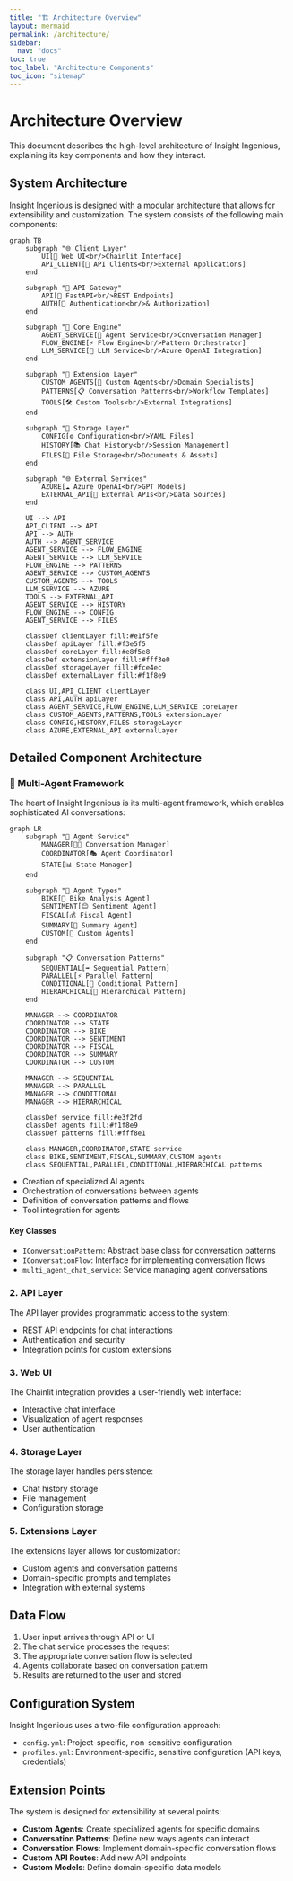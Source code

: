 ```yaml
---
title: "🏗️ Architecture Overview"
layout: mermaid
permalink: /architecture/
sidebar:
  nav: "docs"
toc: true
toc_label: "Architecture Components"
toc_icon: "sitemap"
---
```


# Architecture Overview

This document describes the high-level architecture of Insight Ingenious, explaining its key components and how they interact.

## System Architecture

Insight Ingenious is designed with a modular architecture that allows for extensibility and customization. The system consists of the following main components:

```mermaid
graph TB
    subgraph "🌐 Client Layer"
        UI[🎨 Web UI<br/>Chainlit Interface]
        API_CLIENT[📱 API Clients<br/>External Applications]
    end
    
    subgraph "🔗 API Gateway"
        API[🚀 FastAPI<br/>REST Endpoints]
        AUTH[🔐 Authentication<br/>& Authorization]
    end
    
    subgraph "🤖 Core Engine"
        AGENT_SERVICE[🎯 Agent Service<br/>Conversation Manager]
        FLOW_ENGINE[⚡ Flow Engine<br/>Pattern Orchestrator]
        LLM_SERVICE[🧠 LLM Service<br/>Azure OpenAI Integration]
    end
    
    subgraph "🔧 Extension Layer"
        CUSTOM_AGENTS[👥 Custom Agents<br/>Domain Specialists]
        PATTERNS[📋 Conversation Patterns<br/>Workflow Templates]
        TOOLS[🛠️ Custom Tools<br/>External Integrations]
    end
    
    subgraph "💾 Storage Layer"
        CONFIG[⚙️ Configuration<br/>YAML Files]
        HISTORY[📚 Chat History<br/>Session Management]
        FILES[📁 File Storage<br/>Documents & Assets]
    end
    
    subgraph "🌐 External Services"
        AZURE[☁️ Azure OpenAI<br/>GPT Models]
        EXTERNAL_API[🔌 External APIs<br/>Data Sources]
    end
    
    UI --> API
    API_CLIENT --> API
    API --> AUTH
    AUTH --> AGENT_SERVICE
    AGENT_SERVICE --> FLOW_ENGINE
    AGENT_SERVICE --> LLM_SERVICE
    FLOW_ENGINE --> PATTERNS
    AGENT_SERVICE --> CUSTOM_AGENTS
    CUSTOM_AGENTS --> TOOLS
    LLM_SERVICE --> AZURE
    TOOLS --> EXTERNAL_API
    AGENT_SERVICE --> HISTORY
    FLOW_ENGINE --> CONFIG
    AGENT_SERVICE --> FILES
    
    classDef clientLayer fill:#e1f5fe
    classDef apiLayer fill:#f3e5f5
    classDef coreLayer fill:#e8f5e8
    classDef extensionLayer fill:#fff3e0
    classDef storageLayer fill:#fce4ec
    classDef externalLayer fill:#f1f8e9
    
    class UI,API_CLIENT clientLayer
    class API,AUTH apiLayer
    class AGENT_SERVICE,FLOW_ENGINE,LLM_SERVICE coreLayer
    class CUSTOM_AGENTS,PATTERNS,TOOLS extensionLayer
    class CONFIG,HISTORY,FILES storageLayer
    class AZURE,EXTERNAL_API externalLayer
```

## Detailed Component Architecture

### 🤖 Multi-Agent Framework

The heart of Insight Ingenious is its multi-agent framework, which enables sophisticated AI conversations:

```mermaid
graph LR
    subgraph "🎯 Agent Service"
        MANAGER[👨‍💼 Conversation Manager]
        COORDINATOR[🎭 Agent Coordinator]
        STATE[📊 State Manager]
    end
    
    subgraph "👥 Agent Types"
        BIKE[🚴 Bike Analysis Agent]
        SENTIMENT[😊 Sentiment Agent]
        FISCAL[💰 Fiscal Agent]
        SUMMARY[📝 Summary Agent]
        CUSTOM[🔧 Custom Agents]
    end
    
    subgraph "📋 Conversation Patterns"
        SEQUENTIAL[➡️ Sequential Pattern]
        PARALLEL[⚡ Parallel Pattern]
        CONDITIONAL[🔀 Conditional Pattern]
        HIERARCHICAL[🌳 Hierarchical Pattern]
    end
    
    MANAGER --> COORDINATOR
    COORDINATOR --> STATE
    COORDINATOR --> BIKE
    COORDINATOR --> SENTIMENT
    COORDINATOR --> FISCAL
    COORDINATOR --> SUMMARY
    COORDINATOR --> CUSTOM
    
    MANAGER --> SEQUENTIAL
    MANAGER --> PARALLEL
    MANAGER --> CONDITIONAL
    MANAGER --> HIERARCHICAL
    
    classDef service fill:#e3f2fd
    classDef agents fill:#f1f8e9
    classDef patterns fill:#fff8e1
    
    class MANAGER,COORDINATOR,STATE service
    class BIKE,SENTIMENT,FISCAL,SUMMARY,CUSTOM agents
    class SEQUENTIAL,PARALLEL,CONDITIONAL,HIERARCHICAL patterns
```

- Creation of specialized AI agents
- Orchestration of conversations between agents
- Definition of conversation patterns and flows
- Tool integration for agents

#### Key Classes

- `IConversationPattern`: Abstract base class for conversation patterns
- `IConversationFlow`: Interface for implementing conversation flows
- `multi_agent_chat_service`: Service managing agent conversations

### 2. API Layer

The API layer provides programmatic access to the system:

- REST API endpoints for chat interactions
- Authentication and security
- Integration points for custom extensions

### 3. Web UI

The Chainlit integration provides a user-friendly web interface:

- Interactive chat interface
- Visualization of agent responses
- User authentication

### 4. Storage Layer

The storage layer handles persistence:

- Chat history storage
- File management
- Configuration storage

### 5. Extensions Layer

The extensions layer allows for customization:

- Custom agents and conversation patterns
- Domain-specific prompts and templates
- Integration with external systems

## Data Flow

1. User input arrives through API or UI
2. The chat service processes the request
3. The appropriate conversation flow is selected
4. Agents collaborate based on conversation pattern
5. Results are returned to the user and stored

## Configuration System

Insight Ingenious uses a two-file configuration approach:

- `config.yml`: Project-specific, non-sensitive configuration
- `profiles.yml`: Environment-specific, sensitive configuration (API keys, credentials)

## Extension Points

The system is designed for extensibility at several points:

- **Custom Agents**: Create specialized agents for specific domains
- **Conversation Patterns**: Define new ways agents can interact
- **Conversation Flows**: Implement domain-specific conversation flows
- **Custom API Routes**: Add new API endpoints
- **Custom Models**: Define domain-specific data models
